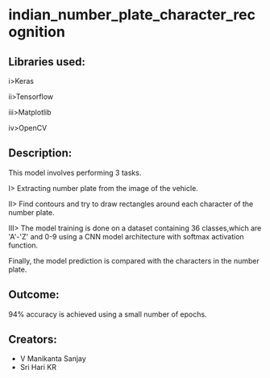 # indian_number_plate_character_recognition
## Libraries used:

i>Keras

ii>Tensorflow

iii>Matplotlib

iv>OpenCV

## Description:
This model involves performing 3 tasks.

I> Extracting number plate from the image of the vehicle.

II> Find contours and try to draw rectangles around each character of the number plate.

III> The model training is done on a dataset containing 36 classes,which are 'A'-'Z' and 0-9 using a CNN model architecture with softmax activation function.

Finally, the model prediction is compared with the characters in the number plate.

## Outcome:
94% accuracy is achieved using a small number of epochs.

## Creators:

* V Manikanta Sanjay 
* Sri Hari KR 
